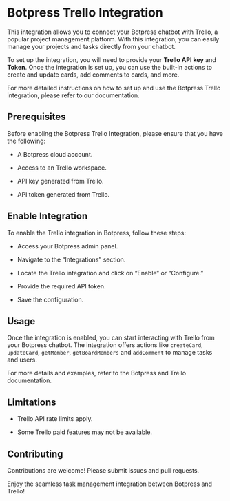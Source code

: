 # Botpress Trello Integration

This integration allows you to connect your Botpress chatbot with Trello, a popular project management platform. With this integration, you can easily manage your projects and tasks directly from your chatbot.

To set up the integration, you will need to provide your **Trello API key** and **Token**. Once the integration is set up, you can use the built-in actions to create and update cards, add comments to cards, and more.

For more detailed instructions on how to set up and use the Botpress Trello integration, please refer to our documentation.

## Prerequisites

Before enabling the Botpress Trello Integration, please ensure that you have the following:

- A Botpress cloud account.

- Access to an Trello workspace.

- API key generated from Trello.

- API token generated from Trello.

## Enable Integration

To enable the Trello integration in Botpress, follow these steps:

- Access your Botpress admin panel.

- Navigate to the “Integrations” section.

- Locate the Trello integration and click on “Enable” or “Configure.”

- Provide the required API token.

- Save the configuration.

## Usage

Once the integration is enabled, you can start interacting with Trello from your Botpress chatbot. The integration offers actions like `createCard`, `updateCard`, `getMember`, `getBoardMembers` and `addComment` to manage tasks and users.

For more details and examples, refer to the Botpress and Trello documentation.

## Limitations

- Trello API rate limits apply.

- Some Trello paid features may not be available.

## Contributing

Contributions are welcome! Please submit issues and pull requests.

Enjoy the seamless task management integration between Botpress and Trello!

